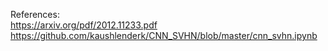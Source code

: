 References:\
https://arxiv.org/pdf/2012.11233.pdf \
https://github.com/kaushlenderk/CNN_SVHN/blob/master/cnn_svhn.ipynb
